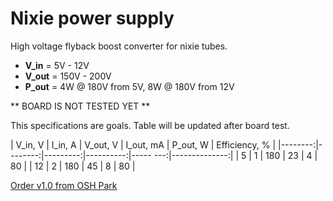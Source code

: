 # Nixie power supply

High voltage flyback boost converter for nixie tubes.

* **V_in** = 5V - 12V
* **V_out** = 150V - 200V
* **P_out** = 4W @ 180V from 5V, 8W @ 180V from 12V

** BOARD IS NOT TESTED YET **

This specifications are goals. Table will be updated after board test.

| V_in, V | I_in, A | V_out, V | I_out, mA | P_out, W | Efficiency, % |
|--------:|--------:|---------:|----------:|----- ---:|--------------:|
|       5 |       1 |      180 |        23 |        4 |            80 |
|      12 |       2 |      180 |        45 |        8 |            80 |

[Order v1.0 from OSH Park](https://oshpark.com/shared_projects/xFiD4IsX)